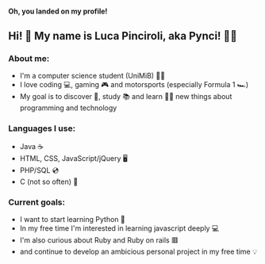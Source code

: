 #### Oh, you landed on my profile!
## Hi! 👋 My name is Luca Pinciroli, aka Pynci! :man_student:

### About me:
* I'm a computer science student (UniMiB) 🧑‍🎓
* I love coding :computer:, gaming :video_game: and motorsports (especially Formula 1 :racing_car:)
* My goal is to discover 🧭, study 📚 and learn 👨‍💻 new things about programming and technology

### Languages I use:
* Java ☕
* HTML, CSS, JavaScript/jQuery 🖥️
* PHP/SQL :cd:
* C (not so often) 🧮

### Current goals:
* I want to start learning Python 🐍
* In my free time I'm interested in learning javascript deeply 💻
* I'm also curious about Ruby and Ruby on rails 🟥
* and continue to develop an ambicious personal project in my free time 💡
